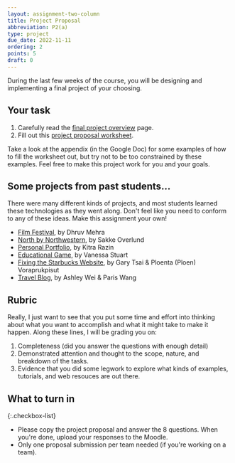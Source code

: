 ```yaml
---
layout: assignment-two-column
title: Project Proposal
abbreviation: P2(a)
type: project
due_date: 2022-11-11
ordering: 2
points: 5
draft: 0
---
```


During the last few weeks of the course, you will be designing and implementing a final project of your choosing.
## Your task
1. Carefully read the [final project overview](../final-project) page.
2. Fill out this <a href="https://docs.google.com/document/d/1Slb65yksyzdDWFCnCxFleVsSLbsbVb79SKpKiepectI/edit?usp=sharing" target="_blank">project proposal worksheet</a>. 


Take a look at the appendix (in the Google Doc) for some examples of how to fill the worksheet out, but try not to be too constrained by these examples. Feel free to make this project work for you and your goals.

## Some projects from past students...
There were many different kinds of projects, and most students learned these technologies as they went along. Don't feel like you need to conform to any of these ideas. Make this assignment your own!

 * [Film Festival](https://dhruv-mehra.github.io/cs130-coursework/Premiere/index.html), by Dhruv Mehra
 * [North by Northwestern](https://sakkeo.github.io/cs130-coursework/CS130FinalProject/), by Sakke Overlund
 * [Personal Portfolio](https://kitrarazin.com/), by Kitra Razin
 * [Educational Game](https://vanmars.github.io/cs130-coursework/final_project/client/), by Vanessa Stuart
 * [Fixing the Starbucks Website](https://gtsai7.github.io/cs130-coursework/starbucks/main/coffee.html), by Gary Tsai & Ploenta (Ploen) Voraprukpisut
 * [Travel Blog](https://paris-yuqiu-wang.github.io/cs130-coursework/project03/), by Ashley Wei & Paris Wang

## Rubric
Really, I just want to see that you put some time and effort into thinking about what you want to accomplish and what it might take to make it happen. Along these lines, I will be grading you on:

1. Completeness (did you answer the questions with enough detail)
2. Demonstrated attention and thought to the scope, nature, and breakdown of the tasks.
3. Evidence that you did some legwork to explore what kinds of examples, tutorials, and web resouces are out there.

## What to turn in

{:.checkbox-list}
* Please copy the project proposal and answer the 8 questions. When you're done, upload your responses to the Moodle.
* Only one proposal submission per team needed (if you're working on a team).